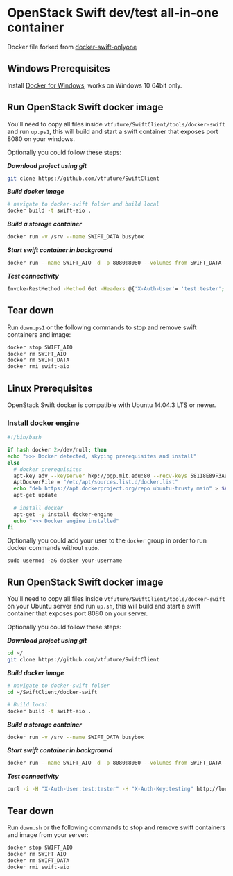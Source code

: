 # OpenStack Swift dev/test all-in-one container

Docker file forked from [docker-swift-onlyone](https://github.com/MorrisJobke/docker-swift-onlyone)

## Windows Prerequisites

Install [Docker for Windows](https://docs.docker.com/docker-for-windows/), works on Windows 10 64bit only.

## Run OpenStack Swift docker image

You'll need to copy all files inside `vtfuture/SwiftClient/tools/docker-swift` and run `up.ps1`, this will build and start a swift container that exposes port 8080 on your windows.


Optionally you could follow these steps:

***Download project using git***

```bash
git clone https://github.com/vtfuture/SwiftClient
```

***Build docker image***

```bash
# navigate to docker-swift folder and build local
docker build -t swift-aio .
```

***Build a storage container***

```bash
docker run -v /srv --name SWIFT_DATA busybox
```

***Start swift container in background***

```bash
docker run --name SWIFT_AIO -d -p 8080:8080 --volumes-from SWIFT_DATA -t swift-aio
```

***Test connectivity***

```bash
Invoke-RestMethod -Method Get -Headers @{'X-Auth-User'= 'test:tester';'X-Auth-Key'='testing'} -Uri http://localhost:8080/auth/v1.0/
```

## Tear down

Run `down.ps1` or the following commands to stop and remove swift containers and image:

```bash
docker stop SWIFT_AIO
docker rm SWIFT_AIO
docker rm SWIFT_DATA
docker rmi swift-aio
``` 

## Linux Prerequisites 

OpenStack Swift docker is compatible with Ubuntu 14.04.3 LTS or newer.

### Install docker engine

```bash
#!/bin/bash

if hash docker 2>/dev/null; then
echo ">>> Docker detected, skyping prerequisites and install"
else
  # docker prerequisites
  apt-key adv --keyserver hkp://pgp.mit.edu:80 --recv-keys 58118E89F3A912897C070ADBF76221572C52609D
  AptDockerFile = "/etc/apt/sources.list.d/docker.list"
  echo "deb https://apt.dockerproject.org/repo ubuntu-trusty main" > $AptDockerFile
  apt-get update
  
  # install docker
  apt-get -y install docker-engine 
  echo ">>> Docker engine installed"
fi
```

Optionally you could add your user to the `docker` group in order to run docker commands without `sudo`.

```
sudo usermod -aG docker your-username
```

## Run OpenStack Swift docker image

You'll need to copy all files inside `vtfuture/SwiftClient/tools/docker-swift` on your Ubuntu server and run `up.sh`, this will build and start a swift container that exposes port 8080 on your server.

Optionally you could follow these steps:

***Download project using git***

```bash
cd ~/
git clone https://github.com/vtfuture/SwiftClient
```

***Build docker image***

```bash
# navigate to docker-swift folder
cd ~/SwiftClient/docker-swift

# Build local
docker build -t swift-aio .
```

***Build a storage container***

```bash
docker run -v /srv --name SWIFT_DATA busybox
```

***Start swift container in background***

```bash
docker run --name SWIFT_AIO -d -p 8080:8080 --volumes-from SWIFT_DATA -t swift-aio
```

***Test connectivity***

```bash
curl -i -H "X-Auth-User:test:tester" -H "X-Auth-Key:testing" http://localhost:8080/auth/v1.0/
```

## Tear down

Run `down.sh` or the following commands to stop and remove swift containers and image from your server:

```bash
docker stop SWIFT_AIO
docker rm SWIFT_AIO
docker rm SWIFT_DATA
docker rmi swift-aio
``` 
